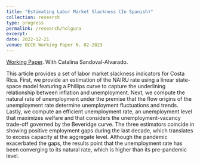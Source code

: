 ```yaml
---
title: "Estimating Labor Market Slackness (In Spanish)"
collection: research
type: progress
permalink: /research/holgura
excerpt:
date: 2022-12-21
venue: BCCR Working Paper N. 02-2023
---
```


[Working Paper](https://repositorioinvestigaciones.bccr.fi.cr/bitstream/handle/20.500.12506/378/2023-DT-02.pdf?sequence=1&isAllowed=y). With Catalina Sandoval-Alvarado.

This article provides a set of labor market slackness indicators for Costa Rica. First, we provide an estimation of the NAIRU rate using a linear state-space model featuring a Phillips curve to capture the underlining relationship between inflation and unemployment. Next, we compute the natural rate of unemployment under the premise that the flow origins of the unemployment rate determine unemployment fluctuations and trends. Lastly, we compute an efficient unemployment rate, an unemployment level that maximizes welfare and that considers the unemployment-vacancy trade-off governed by the Beveridge curve. The three estimators coincide in showing positive employment gaps during the last decade, which translates to excess capacity at the aggregate level. Although the pandemic exacerbated the gaps, the results point that the unemployment rate has been converging to its natural rate, which is higher than its pre-pandemic level.
